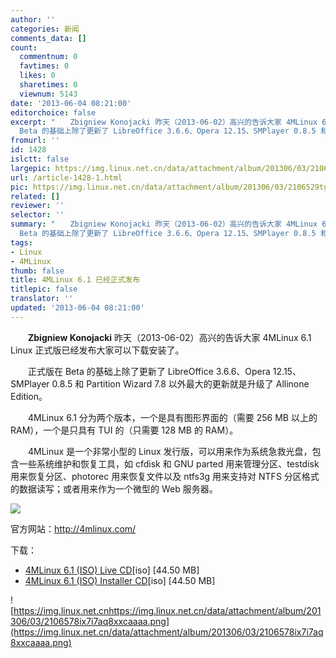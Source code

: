 ```yaml
---
author: ''
categories: 新闻
comments_data: []
count:
  commentnum: 0
  favtimes: 0
  likes: 0
  sharetimes: 0
  viewnum: 5143
date: '2013-06-04 08:21:00'
editorchoice: false
excerpt: "　　Zbigniew Konojacki 昨天（2013-06-02）高兴的告诉大家 4MLinux 6.1 Linux 正式版已经发布大家可以下载安装了。\r\n　　正式版在
  Beta 的基础上除了更新了 LibreOffice 3.6.6、Opera 12.15、SMPlayer 0.8.5 和 Part ..."
fromurl: ''
id: 1428
islctt: false
largepic: https://img.linux.net.cn/data/attachment/album/201306/03/2106529tgqlsselm1tqtly.jpg
url: /article-1428-1.html
pic: https://img.linux.net.cn/data/attachment/album/201306/03/2106529tgqlsselm1tqtly.jpg.thumb.jpg
related: []
reviewer: ''
selector: ''
summary: "　　Zbigniew Konojacki 昨天（2013-06-02）高兴的告诉大家 4MLinux 6.1 Linux 正式版已经发布大家可以下载安装了。\r\n　　正式版在
  Beta 的基础上除了更新了 LibreOffice 3.6.6、Opera 12.15、SMPlayer 0.8.5 和 Part ..."
tags:
- Linux
- 4MLinux
thumb: false
title: 4MLinux 6.1 已经正式发布
titlepic: false
translator: ''
updated: '2013-06-04 08:21:00'
---
```


　　**Zbigniew Konojacki** 昨天（2013-06-02）高兴的告诉大家 4MLinux 6.1 Linux 正式版已经发布大家可以下载安装了。


　　正式版在 Beta 的基础上除了更新了 LibreOffice 3.6.6、Opera 12.15、SMPlayer 0.8.5 和 Partition Wizard 7.8 以外最大的更新就是升级了 Allinone Edition。


　　4MLinux 6.1 分为两个版本，一个是具有图形界面的（需要 256 MB 以上的 RAM），一个是只具有 TUI 的（只需要 128 MB 的 RAM）。


　　4MLinux 是一个非常小型的 Linux 发行版，可以用来作为系统急救光盘，包含一些系统维护和恢复工具，如 cfdisk 和 GNU parted 用来管理分区、testdisk 用来恢复分区、photorec 用来恢复文件以及 ntfs3g 用来支持对 NTFS 分区格式的数据读写；或者用来作为一个微型的 Web 服务器。


![](https://img.linux.net.cn/data/attachment/album/201306/03/2106529tgqlsselm1tqtly.jpg)


官方网站：http://4mlinux.com/


下载：


* [4MLinux 6.1 (ISO) Live CD](http://sourceforge.net/projects/linux4m/files/6.0/updates/6.1/livecd/4MLinux-6.1.iso/download)[iso] [44.50 MB]
* [4MLinux 6.1 (ISO) Installer CD](http://sourceforge.net/projects/linux4m/files/6.0/updates/6.1/livecd/4MLinux-6.1-installer.iso/download)[iso] [44.50 MB]


![https://img.linux.net.cnhttps://img.linux.net.cn/data/attachment/album/201306/03/2106578ix7i7aq8xxcaaaa.png](https://img.linux.net.cn/data/attachment/album/201306/03/2106578ix7i7aq8xxcaaaa.png)